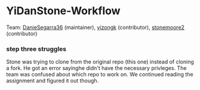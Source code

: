 # YiDanStone-Workflow

Team: [DanieSegarra36](https://github.com/DanieSegarra36) (maintainer), [yizongk](https://github.com/yizongk) (contributor), [stonemoore2](https://github.com/stonemoore2) (contributor)

### step three struggles
Stone was trying to clone from the original repo (this one) instead of cloning a fork. He got an error sayinghe didn't have the necessary privleges. The team was confused about which repo to work on. We continued reading the assignment and figured it out though.  
